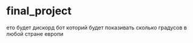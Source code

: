 # final_project
ето будет дискорд бот которий будет показивать сколько градусов в любой стране европи 
